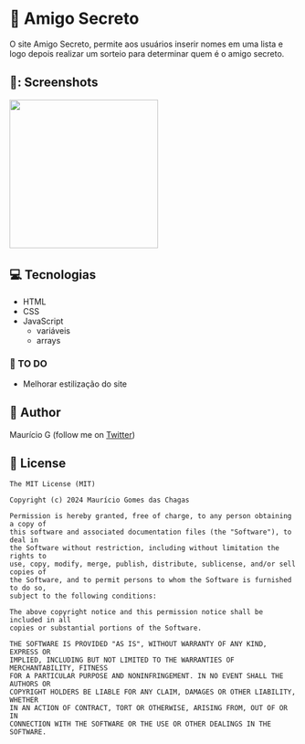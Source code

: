 # 🤝 Amigo Secreto
O site Amigo Secreto, permite aos usuários inserir nomes em uma lista e logo depois realizar um sorteio para determinar quem é o amigo secreto.


## 📸: Screenshots
<!-- You can add more screenshots here if you like -->
<img src="" width="260">&emsp;


## 💻 Tecnologias
* HTML
* CSS
* JavaScript
  - variáveis
  - arrays


### 📖 TO DO
- Melhorar estilização do site


## 🧔 Author
Maurício G (follow me on [Twitter](https://twitter.com/maumauriciog))


## 🔖 License
```
The MIT License (MIT)

Copyright (c) 2024 Maurício Gomes das Chagas

Permission is hereby granted, free of charge, to any person obtaining a copy of
this software and associated documentation files (the "Software"), to deal in
the Software without restriction, including without limitation the rights to
use, copy, modify, merge, publish, distribute, sublicense, and/or sell copies of
the Software, and to permit persons to whom the Software is furnished to do so,
subject to the following conditions:

The above copyright notice and this permission notice shall be included in all
copies or substantial portions of the Software.

THE SOFTWARE IS PROVIDED "AS IS", WITHOUT WARRANTY OF ANY KIND, EXPRESS OR
IMPLIED, INCLUDING BUT NOT LIMITED TO THE WARRANTIES OF MERCHANTABILITY, FITNESS
FOR A PARTICULAR PURPOSE AND NONINFRINGEMENT. IN NO EVENT SHALL THE AUTHORS OR
COPYRIGHT HOLDERS BE LIABLE FOR ANY CLAIM, DAMAGES OR OTHER LIABILITY, WHETHER
IN AN ACTION OF CONTRACT, TORT OR OTHERWISE, ARISING FROM, OUT OF OR IN
CONNECTION WITH THE SOFTWARE OR THE USE OR OTHER DEALINGS IN THE SOFTWARE.
```
